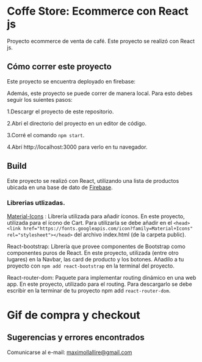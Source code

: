 # Coffe Store: Ecommerce con React js

Proyecto ecommerce de venta de café. Este proyecto se realizó con React js.

## Cómo correr este proyecto

Este proyecto se encuentra deployado en firebase:

Además, este proyecto se puede correr de manera local. Para esto debes seguir los suientes pasos:

1.Descargr el proyecto de este repositorio.

2.Abrí el directorio del proyecto en un editor de código.

3.Corré el comando `npm start`.

4.Abrí http://localhost:3000 para verlo en tu navegador.

## Build

Este proyecto se realizó con React, utilizando una lista de productos ubicada en una base de dato de [Firebase](https://firebase.google.com/).

### Librerias utlizadas.

[Material-Icons](https://developers.google.com/fonts/docs/material_icons) : Librería utilizada para añadir íconos. En este proyecto, utilizada para el ícono de Cart. Para utilizarla se debe añadir en el `<head><link href="https://fonts.googleapis.com/icon?family=Material+Icons"
      rel="stylesheet"></head>` del archivo index.html (de la carpeta public).

React-bootstrap: Librería que provee componentes de Bootstrap como componentes puros de React. En este proyecto, utilizada (entre otro lugares) en la Navbar, las card de producto y los botones. Añadilo a tu proyecto con `npm add react-bootstrap` en la terminal del proyecto.   

React-router-dom:  Paquete para implementar routing dinámico en una web app. En este proyecto, utilizado para el routing. Para descargarlo se debe escribir en la terminar de tu proyecto npm add `react-router-dom`.

# Gif de compra y checkout



## Sugerencias y errores encontrados

Comunicarse al e-mail: maximollallire@gmail.com
